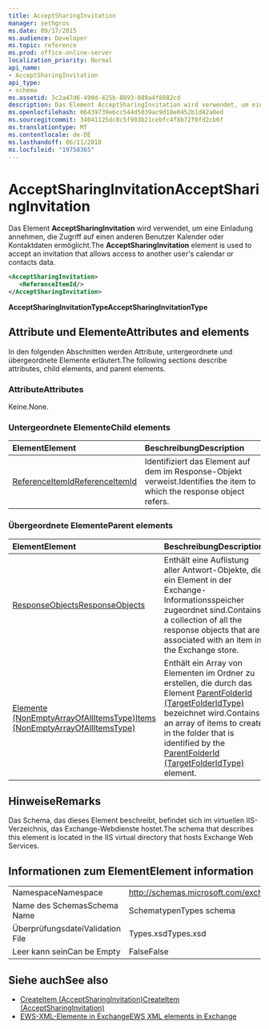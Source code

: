 ```yaml
---
title: AcceptSharingInvitation
manager: sethgros
ms.date: 09/17/2015
ms.audience: Developer
ms.topic: reference
ms.prod: office-online-server
localization_priority: Normal
api_name:
- AcceptSharingInvitation
api_type:
- schema
ms.assetid: 3c2a47d6-490d-425b-8893-089a4f8882cd
description: Das Element AcceptSharingInvitation wird verwendet, um eine Einladung annehmen, die Zugriff auf einen anderen Benutzer Kalender oder Kontaktdaten ermöglicht.
ms.openlocfilehash: 06439739e6cc544d5039ac9d18e0452b1d42a0ed
ms.sourcegitcommit: 34041125dc8c5f993b21cebfc4f8b72f0fd2cb6f
ms.translationtype: MT
ms.contentlocale: de-DE
ms.lasthandoff: 06/11/2018
ms.locfileid: "19758365"
---
```

# <a name="acceptsharinginvitation"></a><span data-ttu-id="2488e-103">AcceptSharingInvitation</span><span class="sxs-lookup"><span data-stu-id="2488e-103">AcceptSharingInvitation</span></span>

<span data-ttu-id="2488e-104">Das Element **AcceptSharingInvitation** wird verwendet, um eine Einladung annehmen, die Zugriff auf einen anderen Benutzer Kalender oder Kontaktdaten ermöglicht.</span><span class="sxs-lookup"><span data-stu-id="2488e-104">The **AcceptSharingInvitation** element is used to accept an invitation that allows access to another user's calendar or contacts data.</span></span> 
  
```xml
<AcceptSharingInvitation>
   <ReferenceItemId/>
</AcceptSharingInvitation>
```

 <span data-ttu-id="2488e-105">**AcceptSharingInvitationType**</span><span class="sxs-lookup"><span data-stu-id="2488e-105">**AcceptSharingInvitationType**</span></span>
## <a name="attributes-and-elements"></a><span data-ttu-id="2488e-106">Attribute und Elemente</span><span class="sxs-lookup"><span data-stu-id="2488e-106">Attributes and elements</span></span>

<span data-ttu-id="2488e-107">In den folgenden Abschnitten werden Attribute, untergeordnete und übergeordnete Elemente erläutert.</span><span class="sxs-lookup"><span data-stu-id="2488e-107">The following sections describe attributes, child elements, and parent elements.</span></span>
  
### <a name="attributes"></a><span data-ttu-id="2488e-108">Attribute</span><span class="sxs-lookup"><span data-stu-id="2488e-108">Attributes</span></span>

<span data-ttu-id="2488e-109">Keine.</span><span class="sxs-lookup"><span data-stu-id="2488e-109">None.</span></span>
  
### <a name="child-elements"></a><span data-ttu-id="2488e-110">Untergeordnete Elemente</span><span class="sxs-lookup"><span data-stu-id="2488e-110">Child elements</span></span>

|<span data-ttu-id="2488e-111">**Element**</span><span class="sxs-lookup"><span data-stu-id="2488e-111">**Element**</span></span>|<span data-ttu-id="2488e-112">**Beschreibung**</span><span class="sxs-lookup"><span data-stu-id="2488e-112">**Description**</span></span>|
|:-----|:-----|
|[<span data-ttu-id="2488e-113">ReferenceItemId</span><span class="sxs-lookup"><span data-stu-id="2488e-113">ReferenceItemId</span></span>](referenceitemid.md) <br/> |<span data-ttu-id="2488e-114">Identifiziert das Element auf dem im Response-Objekt verweist.</span><span class="sxs-lookup"><span data-stu-id="2488e-114">Identifies the item to which the response object refers.</span></span>  <br/> |
   
### <a name="parent-elements"></a><span data-ttu-id="2488e-115">Übergeordnete Elemente</span><span class="sxs-lookup"><span data-stu-id="2488e-115">Parent elements</span></span>

|<span data-ttu-id="2488e-116">**Element**</span><span class="sxs-lookup"><span data-stu-id="2488e-116">**Element**</span></span>|<span data-ttu-id="2488e-117">**Beschreibung**</span><span class="sxs-lookup"><span data-stu-id="2488e-117">**Description**</span></span>|
|:-----|:-----|
|[<span data-ttu-id="2488e-118">ResponseObjects</span><span class="sxs-lookup"><span data-stu-id="2488e-118">ResponseObjects</span></span>](responseobjects.md) <br/> |<span data-ttu-id="2488e-119">Enthält eine Auflistung aller Antwort-Objekte, die ein Element in der Exchange-Informationsspeicher zugeordnet sind.</span><span class="sxs-lookup"><span data-stu-id="2488e-119">Contains a collection of all the response objects that are associated with an item in the Exchange store.</span></span>  <br/> |
|[<span data-ttu-id="2488e-120">Elemente (NonEmptyArrayOfAllItemsType)</span><span class="sxs-lookup"><span data-stu-id="2488e-120">Items (NonEmptyArrayOfAllItemsType)</span></span>](items-nonemptyarrayofallitemstype.md) <br/> |<span data-ttu-id="2488e-121">Enthält ein Array von Elementen im Ordner zu erstellen, die durch das Element [ParentFolderId (TargetFolderIdType)](parentfolderid-targetfolderidtype.md) bezeichnet wird.</span><span class="sxs-lookup"><span data-stu-id="2488e-121">Contains an array of items to create in the folder that is identified by the [ParentFolderId (TargetFolderIdType)](parentfolderid-targetfolderidtype.md) element.</span></span>  <br/> |
   
## <a name="remarks"></a><span data-ttu-id="2488e-122">Hinweise</span><span class="sxs-lookup"><span data-stu-id="2488e-122">Remarks</span></span>

<span data-ttu-id="2488e-123">Das Schema, das dieses Element beschreibt, befindet sich im virtuellen IIS-Verzeichnis, das Exchange-Webdienste hostet.</span><span class="sxs-lookup"><span data-stu-id="2488e-123">The schema that describes this element is located in the IIS virtual directory that hosts Exchange Web Services.</span></span>
  
## <a name="element-information"></a><span data-ttu-id="2488e-124">Informationen zum Element</span><span class="sxs-lookup"><span data-stu-id="2488e-124">Element information</span></span>

|||
|:-----|:-----|
|<span data-ttu-id="2488e-125">Namespace</span><span class="sxs-lookup"><span data-stu-id="2488e-125">Namespace</span></span>  <br/> |http://schemas.microsoft.com/exchange/services/2006/types  <br/> |
|<span data-ttu-id="2488e-126">Name des Schemas</span><span class="sxs-lookup"><span data-stu-id="2488e-126">Schema Name</span></span>  <br/> |<span data-ttu-id="2488e-127">Schematypen</span><span class="sxs-lookup"><span data-stu-id="2488e-127">Types schema</span></span>  <br/> |
|<span data-ttu-id="2488e-128">Überprüfungsdatei</span><span class="sxs-lookup"><span data-stu-id="2488e-128">Validation File</span></span>  <br/> |<span data-ttu-id="2488e-129">Types.xsd</span><span class="sxs-lookup"><span data-stu-id="2488e-129">Types.xsd</span></span>  <br/> |
|<span data-ttu-id="2488e-130">Leer kann sein</span><span class="sxs-lookup"><span data-stu-id="2488e-130">Can be Empty</span></span>  <br/> |<span data-ttu-id="2488e-131">False</span><span class="sxs-lookup"><span data-stu-id="2488e-131">False</span></span>  <br/> |
   
## <a name="see-also"></a><span data-ttu-id="2488e-132">Siehe auch</span><span class="sxs-lookup"><span data-stu-id="2488e-132">See also</span></span>

- [<span data-ttu-id="2488e-133">CreateItem (AcceptSharingInvitation)</span><span class="sxs-lookup"><span data-stu-id="2488e-133">CreateItem (AcceptSharingInvitation)</span></span>](createitem-acceptsharinginvitation.md)
- [<span data-ttu-id="2488e-134">EWS-XML-Elemente in Exchange</span><span class="sxs-lookup"><span data-stu-id="2488e-134">EWS XML elements in Exchange</span></span>](ews-xml-elements-in-exchange.md)

